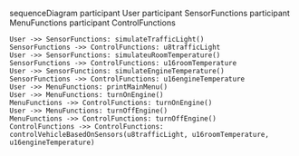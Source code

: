 sequenceDiagram
    participant User
    participant SensorFunctions
    participant MenuFunctions
    participant ControlFunctions

    User ->> SensorFunctions: simulateTrafficLight()
    SensorFunctions ->> ControlFunctions: u8trafficLight
    User ->> SensorFunctions: simulateuRoomTemperature()
    SensorFunctions ->> ControlFunctions: u16roomTemperature
    User ->> SensorFunctions: simulateEngineTemperature()
    SensorFunctions ->> ControlFunctions: u16engineTemperature
    User ->> MenuFunctions: printMainMenu()
    User ->> MenuFunctions: turnOnEngine()
    MenuFunctions ->> ControlFunctions: turnOnEngine()
    User ->> MenuFunctions: turnOffEngine()
    MenuFunctions ->> ControlFunctions: turnOffEngine()
    ControlFunctions ->> ControlFunctions: controlVehicleBasedOnSensors(u8trafficLight, u16roomTemperature, u16engineTemperature)
